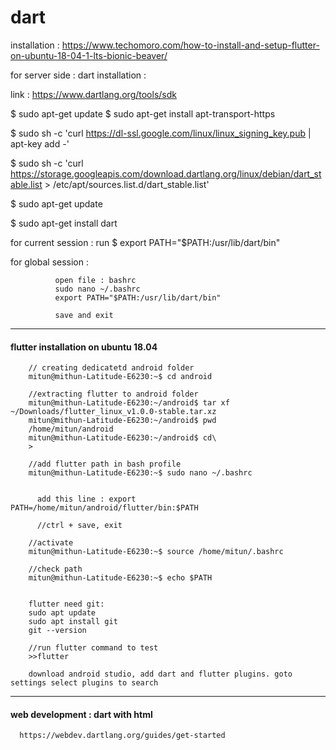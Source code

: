 # dart

installation : https://www.techomoro.com/how-to-install-and-setup-flutter-on-ubuntu-18-04-1-lts-bionic-beaver/


for server side : dart installation : 

link : https://www.dartlang.org/tools/sdk

$ sudo apt-get update
$ sudo apt-get install apt-transport-https

$ sudo sh -c 'curl https://dl-ssl.google.com/linux/linux_signing_key.pub | apt-key add -'

$ sudo sh -c 'curl https://storage.googleapis.com/download.dartlang.org/linux/debian/dart_stable.list > /etc/apt/sources.list.d/dart_stable.list'

$ sudo apt-get update

$ sudo apt-get install dart


for current session : run 
$ export PATH="$PATH:/usr/lib/dart/bin"


for global session : 
              
              open file : bashrc
              sudo nano ~/.bashrc
              export PATH="$PATH:/usr/lib/dart/bin"       
              
              save and exit

---

#### flutter installation on ubuntu 18.04



        // creating dedicatetd android folder
        mitun@mithun-Latitude-E6230:~$ cd android

        //extracting flutter to android folder
        mitun@mithun-Latitude-E6230:~/android$ tar xf ~/Downloads/flutter_linux_v1.0.0-stable.tar.xz 
        mitun@mithun-Latitude-E6230:~/android$ pwd
        /home/mitun/android
        mitun@mithun-Latitude-E6230:~/android$ cd\
        > 

        //add flutter path in bash profile
        mitun@mithun-Latitude-E6230:~$ sudo nano ~/.bashrc


          add this line : export PATH=/home/mitun/android/flutter/bin:$PATH

          //ctrl + save, exit

        //activate 
        mitun@mithun-Latitude-E6230:~$ source /home/mitun/.bashrc

        //check path
        mitun@mithun-Latitude-E6230:~$ echo $PATH
       
       
        flutter need git:
        sudo apt update
        sudo apt install git
        git --version
        
        //run flutter command to test
        >>flutter 
        
        download android studio, add dart and flutter plugins. goto settings select plugins to search





---

#### web development : dart with html

      https://webdev.dartlang.org/guides/get-started

